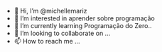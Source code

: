 - 👋 Hi, I’m @michellemariz
- 👀 I’m interested in aprender sobre programação
- 🌱 I’m currently learning Programação do Zero..
- 💞️ I’m looking to collaborate on ...
- 📫 How to reach me ...

<!---
michellemariz/michellemariz is a ✨ special ✨ repository because its `README.md` (this file) appears on your GitHub profile.
You can click the Preview link to take a look at your changes.
--->
